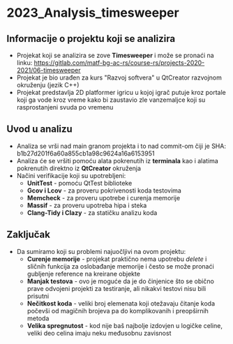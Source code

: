 # 2023_Analysis_timesweeper
## Informacije o projektu koji se analizira
- Projekat koji se analizira se zove **Timesweeper** i može se pronaći na linku: https://gitlab.com/matf-bg-ac-rs/course-rs/projects-2020-2021/06-timesweeper
- Projekat je bio urađen za kurs "Razvoj softvera" u QtCreator razvojnom okruženju (jezik C++)
- Projekat predstavlja 2D platformer igricu u kojoj igrač putuje kroz portale koji ga vode kroz vreme kako bi zaustavio zle vanzemaljce koji su rasprostanjeni svuda po vremenu
## Uvod u analizu
- Analiza se vrši nad main granom projekta i to nad commit-om čiji je SHA: b1b27d201f6a60a855cb1a98c9624a16a6153951
- Analiza će se vršiti pomoću alata pokrenutih iz **terminala** kao i alatima pokrenutih direktno iz **QtCreator** okruženja
- Načini verifikacije koji su upotrebljeni:
  - **UnitTest** - pomoću QtTest biblioteke
  - **Gcov i Lcov** - za proveru pokrivenosti koda testovima
  - **Memcheck** - za proveru upotrebe i curenja memorije
  - **Massif** - za proveru upotreba hipa i steka
  - **Clang-Tidy i Clazy** - za statičku analizu koda
## Zaključak
- Da sumiramo koji su problemi najuočljivi na ovom projektu:
  - **Curenje memorije** - projekat praktično nema upotrebu _delete_ i sličnih funkcija za oslobađanje memorije i često se može pronaći gubljenje reference na kreirane objekte
  - **Manjak testova** - ovo je moguće da je do činjenice što se obično prave odvojeni projekti za testiranje, ali nikakvi testovi nisu bili prisutni
  - **Nečitkost koda** - veliki broj elemenata koji otežavaju čitanje koda počevši od magičnih brojeva pa do komplikovanih i preopširnih metoda
  - **Velika spregnutost** - kod nije baš najbolje izdovjen u logičke celine, veliki deo celina imaju neku međusobnu zavisnost
